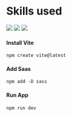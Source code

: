 # Skills used
<p>
    <img src="https://img.shields.io/badge/-CSS3-2596be?style=for-the-badge&logo=css3&logoColor=white" />
    <img src="https://img.shields.io/badge/JavaScript-323330?style=for-the-badge&logo=javascript&logoColor=F7DF1E" />
    <img src="https://img.shields.io/badge/-HTML5-E34F26?style=for-the-badge&logo=html5&logoColor=white" />
</p>

#### Install Vite
```console
npm create vite@latest
```

#### Add Saas
```console
npm add -D sass
```

#### Run App
```console
npm run dev
```
